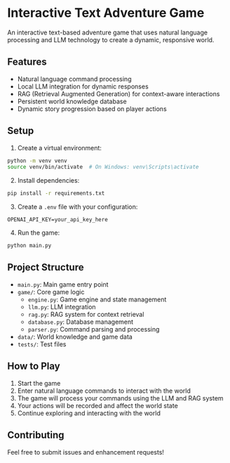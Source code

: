 # Interactive Text Adventure Game

An interactive text-based adventure game that uses natural language processing and LLM technology to create a dynamic, responsive world.

## Features

- Natural language command processing
- Local LLM integration for dynamic responses
- RAG (Retrieval Augmented Generation) for context-aware interactions
- Persistent world knowledge database
- Dynamic story progression based on player actions

## Setup

1. Create a virtual environment:
```bash
python -m venv venv
source venv/bin/activate  # On Windows: venv\Scripts\activate
```

2. Install dependencies:
```bash
pip install -r requirements.txt
```

3. Create a `.env` file with your configuration:
```
OPENAI_API_KEY=your_api_key_here
```

4. Run the game:
```bash
python main.py
```

## Project Structure

- `main.py`: Main game entry point
- `game/`: Core game logic
  - `engine.py`: Game engine and state management
  - `llm.py`: LLM integration
  - `rag.py`: RAG system for context retrieval
  - `database.py`: Database management
  - `parser.py`: Command parsing and processing
- `data/`: World knowledge and game data
- `tests/`: Test files

## How to Play

1. Start the game
2. Enter natural language commands to interact with the world
3. The game will process your commands using the LLM and RAG system
4. Your actions will be recorded and affect the world state
5. Continue exploring and interacting with the world

## Contributing

Feel free to submit issues and enhancement requests! 